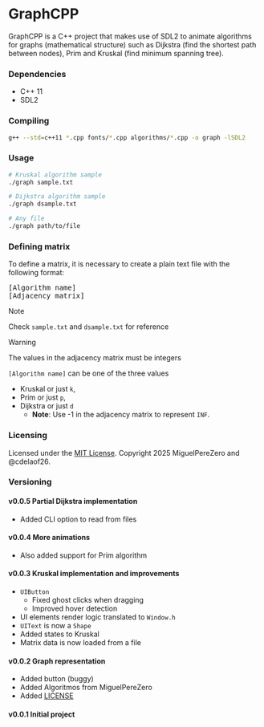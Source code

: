 # GraphCPP

GraphCPP is a C++ project that makes use of SDL2 
to animate algorithms for graphs (mathematical structure) such 
as Dijkstra (find the shortest path between nodes), 
Prim and Kruskal (find minimum spanning tree). 

### Dependencies
- C++ 11
- SDL2

### Compiling
```bash
g++ --std=c++11 *.cpp fonts/*.cpp algorithms/*.cpp -o graph -lSDL2
```

### Usage
```bash
# Kruskal algorithm sample 
./graph sample.txt

# Dijkstra algorithm sample 
./graph dsample.txt

# Any file
./graph path/to/file
```

### Defining matrix
To define a matrix, it is necessary to create
a plain text file with the following format:
<pre>
[Algorithm name]
[Adjacency matrix]
</pre>

> [!NOTE]  
> Check `sample.txt` and `dsample.txt` for reference

> [!WARNING]  
> The values in the adjacency matrix must be integers

`[Algorithm name]` can be one of the three values
- Kruskal or just `k`, 
- Prim or just `p`,
- Dijkstra or just `d`
  - **Note**: Use -1 in the adjacency matrix to 
    represent `INF`.

### Licensing
Licensed under the [MIT License](LICENSE). Copyright 2025 MiguelPereZero and @cdelaof26.

### Versioning

#### v0.0.5 Partial Dijkstra implementation
- Added CLI option to read from files

#### v0.0.4 More animations
- Also added support for Prim algorithm

#### v0.0.3 Kruskal implementation and improvements
- `UIButton`
  - Fixed ghost clicks when dragging
  - Improved hover detection
- UI elements render logic translated to `Window.h`
- `UIText` is now a `Shape`
- Added states to Kruskal
- Matrix data is now loaded from a file

#### v0.0.2 Graph representation
- Added button (buggy)
- Added Algoritmos from MiguelPereZero
- Added [LICENSE](LICENSE)

#### v0.0.1 Initial project
